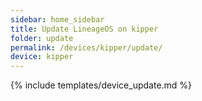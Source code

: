 ```yaml
---
sidebar: home_sidebar
title: Update LineageOS on kipper
folder: update
permalink: /devices/kipper/update/
device: kipper
---
```

{% include templates/device_update.md %}
